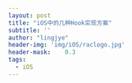 ```yaml
---
layout: post
title: "iOS中的几种Hook实现方案"
subtitle: ''
author: "lingjye"
header-img: 'img/iOS/raclogo.jpg'
header-mask:	0.3
tags:
  - iOS
---
```

